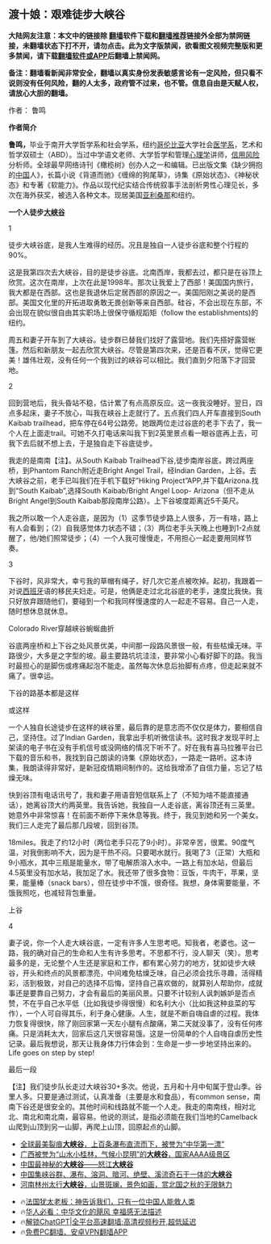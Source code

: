  <!-- 面包屑导航 --> <h2>渡十娘：艰难徒步大峡谷</h2> <p class="notice"><b>大陆网友注意：本文中的链接除 <a href="https://github.com/bannedbook/fanqiang" >翻墙</a>软件下载和<a href="https://github.com/killgcd/justmysocks/blob/master/README.md">翻墙推荐</a>链接外全部为禁网链接，未翻墙状态下打不开，请勿点击。此为文字版禁闻，欲看图文视频完整版和更多禁闻，请下载<a href="https://github.com/bannedbook/fanqiang">翻墙软件或APP</a>后翻墙上禁闻网。</p><p>备注：翻墙看新闻非常安全，翻墙以真实身份发表敏感言论有一定风险，但只看不说则没有任何风险，翻的人太多，政府管不过来，也不管。信息自由是天赋人权，请放心大胆的翻墙。</b></p>  <div class="entry"> <p>作者： 鲁鸣</p> <p id="conimg"><strong>作者简介</strong></p> <p><strong>鲁鸣</strong><strong>，</strong>毕业于南开大学哲学系和社会学系，纽约<a href="https://www.bannedbook.org/bnews/tag/%e5%93%a5%e4%bc%a6%e6%af%94%e4%ba%9a/" class="st_tag internal_tag" rel="tag" title="标签 哥伦比亚 下的日志">哥伦比亚</a>大学社会<a href="https://www.bannedbook.org/bnews/tag/%E5%8C%BB%E5%AD%A6%E7%B3%BB/" class="st_tag internal_tag" rel="tag" title="标签 医学系 下的日志">医学系</a>，艺术和哲学双硕士（ABD）。当过中学语文老师、大学哲学和管理<a href="https://www.bannedbook.org/bnews/tag/%e5%bf%83%e7%90%86%e5%ad%a6/" class="st_tag internal_tag" rel="tag" title="标签 心理学 下的日志">心理学</a>讲师，<a href="https://www.bannedbook.org/bnews/tag/%E4%BF%A1%E7%94%A8%E9%A3%8E%E9%99%A9/" class="st_tag internal_tag" rel="tag" title="标签 信用风险 下的日志">信用风险</a>分析师。全球最早网络诗刊《橄榄树》创办人之一和编辑。已出版文集《缺少拥抱的<span class='wp_keywordlink_affiliate'><a href="https://www.bannedbook.org/" title="中国" target="_blank">中国</a></span>人》，长篇小说《背道而驰》《缠绵的狗尾草》，诗集《原始状态》、《神秘状态》和专著《软能力》。作品以现代纪实结合传统叙事手法剖析男性心理见长，多次在海外获奖，被选入各种文本。现居美国<a href="https://www.bannedbook.org/bnews/tag/%e4%ba%9a%e5%88%a9%e6%a1%91%e9%82%a3/" class="st_tag internal_tag" rel="tag" title="标签 亚利桑那 下的日志">亚利桑那</a>和纽约。</p> <p><strong>一个人徒步<a href="https://www.bannedbook.org/bnews/tag/%E5%A4%A7%E5%B3%A1%E8%B0%B7/" class="st_tag internal_tag" rel="tag" title="标签 大峡谷 下的日志">大峡谷</a></strong></p> <p>1</p> <p>徒步大峡谷底，是我人生难得的经历。况且是独自一人徒步谷底和整个行程的90%。</p>  <p>这是我第四次去大峡谷，目的是徒步谷底。北南西岸，我都去过，都只是在谷顶上欣赏。这次在南岸，上次在此是1998年。那次让我爱上了西部！美国国内旅行，我大都是在西部。这也是我退休后定居西部的原因之一。美国阳刚之美说的是西部。美国文化里的开拓进取勇敢无畏创新等来自西部。硅谷，不会出现在东部，不会出现在貌似很自由其实职场上很保守循规蹈矩（follow the establishments)的纽约。</p> <p>周五和妻子开车到了大峡谷。徒步群已替我们找好了露营地。我们先搭好露营帐篷。然后和新朋友一起去欣赏大峡谷。尽管是第四次来，还是百看不厌，觉得它更美！雄伟壮观，没有任何一个我到过的峡谷可以相比。我们直到夕阳落下才回营地。</p> <p>2</p> <p>回到营地后，我头昏站不稳，估计累了有点高原反应。这一夜我没睡好。翌日，四点多起床，妻子不放心，叫我在峡谷上走就行了。五点我们四人开车直接到South Kaibab trailhead，把车停在64号公路旁。她跟两位走过谷底的老手下去了，我一个人在上面走trail。可她不久打电话来叫我下到2英里景点看一眼谷底再上去，可我下去后就不想上去，于是独自走下谷底徒步。</p> <p>我走的是南南【注】。从South Kaibab Trailhead下谷,徒步南岸谷底，跨过两座桥，到Phantom Ranch附近走Bright Angel Trail，经Indian Garden，上谷。去大峡谷之前，老手已叫我们在手机下载好”Hiking Project”APP,并下载Arizona.找到“South Kaibab”,选择South Kaibab/Bright Angel Loop- Arizona（但不走从Bright Angel到South Kaibab那段南岸公路）。上下谷坡度距离近5千英尺。</p> <p>我之所以敢一个人走谷底，是因为（1）这季节徒步路上人很多，万一有啥，路上有人会看到；（2）自我感觉体力状态不错；（3）两位老手头天晚上也睡到1-2点就醒了，他/她们照常徒步；（4）一个人我可慢慢走，不用担心一起走要用同样节奏。</p>  <p>3</p> <p>下谷时，风非常大，幸亏我的草帽有绳子，好几次它差点被吹掉。起初，我跟着一对说<a href="https://www.bannedbook.org/bnews/tag/%e8%a5%bf%e7%8f%ad%e7%89%99/" class="st_tag internal_tag" rel="tag" title="标签 西班牙 下的日志">西班牙</a>语的移民夫妇走。可是，他俩是走过北北谷底的老手，速度比我快。我只好放弃跟随他们，要碰到一个和我同样慢速度的人一起走不容易。自己一人走，随时想休息就休息。</p> <p>Colorado River穿越峡谷蜿蜒曲折</p> <p>谷底两座桥和上下谷之处风景优美，中间那一段路风景很一般，有些枯燥无味。平路很少，大多是之字型的坡。最主要路坑坑洼洼，要非常小心看好脚下的路。我当时最担心的是脚伤或疼痛起泡不能走。虽然每次休息后抬脚有点疼，但走起来就不痛了。很幸运。</p> <p>下谷的路基本都是这样</p> <p>或这样</p>  <p>一个人独自长途徒步在这样的峡谷里，最后靠的是意志而不仅仅是体力，要相信自己，坚持住。过了Indian Garden，我拿出手机听微信读书。这时我才发现平时上架读的电子书在没有手机信号或没网络的情况下听不了。好在我有喜马拉雅平台已下载的音乐和书，我找到自己朗读的诗集《原始状态》，一路走一路听。这本诗集，我朗读得非常好，是新冠疫情期间制作的。这给我增添了自信力量，忘记了枯燥无味。</p> <p>快到谷顶有电话讯号了，我和妻子用语音短信联系上了（不知为啥不能直接通话），她离谷顶大约两英里。我告诉她，我独自一人走谷底，离谷顶还有三英里。她意外中非常惊喜！在前面不断停下来休息等我。终于，我见到她和另一个美女。我们三人走完了最后那几段坡，回到谷顶。</p> <p>18miles。我走了约12小时（两位老手只花了9小时）。非常辛苦，很累。90度气温，对我倒影响不大，因为是干热不闷。只要喝水就行。我喝了3（正常）大瓶和9小瓶水，其中三瓶是能量水，带了电解质溶入水中。一路上有加水站，但最后4.5英里没有加水站，我加足了水。我还带了很多食物：豆饭，牛肉干，苹果，坚果，能量棒（snack bars），但在徒步中不饿，很奇怪。我想，身体需要能量，不饿我照吃，也减轻背包重量。</p> <p>上谷</p> <p>4</p> <p>妻子说，你一个人走大峡谷底，一定有许多人生思考吧。知我者，老婆也。这一路，我的确对自己的生命和人生有许多思考。不思都不行，没人聊天（笑）。思考最多的是，无论整个人生还是家庭和工作，都有累心劳力的地方，犹如徒步大峡谷，开头和终点的风景都漂亮，中间难免枯燥乏味，自己必须会找乐寻趣，活得精彩，活到极致，对自己的选择不后悔，坚持自己喜欢做的，就算别人帮助你，成就事还是要靠自己努力，才会有最后的美丽风景。只要不计较别人讽刺嫉妒是否点赞，不在乎自己水平低（比如我徒步得很慢）和名利大小（比如我这种韭菜的写作），一个人可自得其乐，利于身心健康。人生，就是不断自嗨自虐的过程。我体力恢复得很快，除了刚回家第一天左小腿有点酸痛，第二天就没事了，没有任何疼痛。只是消耗太大，回家后这几天很容易饿。这是一份简单的个人自嗨自虐历史性记录。最后我想说，那天让我身体力行体会到：生命是一步一步地坚持出来的。Life goes on step by step!</p>  <p>最后一段</p> <p>【注】我们徒步队长走过大峡谷30+多次。他说，五月和十月中旬属于登山季。谷里人多。只要是通过测试，认真准备（主要是水和食品），有common sense，南南下谷还是很安全的。其他时间和线路就不能一个人走。我走的南南线，相对北北、南北和南北南，最容易。他说的测试，是指必须能在我们当地的Camelback山爬到山顶到另一山脚，再爬上山顶，回原起点的山脚。</p> <!--<div id="taboola-mid-1"></div>--><ul class='op-related-articles' title='相关阅读'> <li><a href='https://www.bannedbook.org/bnews/funmedia/20240307/2009969.html' target='_blank'>全球最美裂痕<b>大峡谷</b>，上百条瀑布直流而下，被誉为“中华第一漂”</a></li> <li><a href='https://www.bannedbook.org/bnews/funmedia/20231219/1976049.html' target='_blank'>广西被誉为“山水小桂林，气候小昆明”的<b>大峡谷</b>，国家AAAA级景区</a></li> <li><a href='https://www.bannedbook.org/bnews/funmedia/20231213/1973425.html' target='_blank'>中国最神秘的<b>大峡谷</b>——怒江<b>大峡谷</b></a></li> <li><a href='https://www.bannedbook.org/bnews/funmedia/20231212/1972933.html' target='_blank'>中国集峡谷群、瀑布、溶洞、暗河、绝壁、溪流奇石于一体的<b>大峡谷</b></a></li> <li><a href='https://www.bannedbook.org/bnews/funmedia/20231125/1965720.html' target='_blank'>河南林州太行<b>大峡谷</b>，山景斑斓，景色如画，赏北国之秋的无限魅力</a></li> </ul> <ul class="texttj"> <li>🔥<a href="https://www.bannedbook.org/bnews/ssgc/20230219/1850782.html" target="_blank">法国犹太老板：神告诉我们，只有一位中国人能救人类</a></li> <li>🔥<a href="https://www.bannedbook.org/bnews/comments/20220220/1694796.html" target="_blank">华人必看：中华文化的飓风 幸福感无法描述</a></li> <li>🔥<a href="https://github.com/bannedbook/fanqiang/wiki/V2ray%E6%9C%BA%E5%9C%BA" target="_blank">解锁ChatGPT|全平台高速翻墙:高清视频秒开,超低延迟</a></li> <li>🔥<a href="https://github.com/bannedbook/fanqiang/wiki/%E7%A6%81%E9%97%BB%E7%BD%91%E5%AE%89%E5%8D%93%E7%BF%BB%E5%A2%99%E6%96%B0%E9%97%BBAPP" target="_blank">免费PC翻墙、安卓VPN翻墙APP</a></li> </ul><p class="src-info"> </p><a name='sharetosocial'></a> <div style="margin-bottom:5px;padding-bottom:5px;clear:both"> <div id="archive-pix-1" class="banner-ads"> <!-- AuctionX Display platform tag START --> <div id="27602x728x90x621x_ADSLOT1" clicktrack="%%CLICK_URL_ESC%%"></div>  <!-- AuctionX Display platform tag END --> </div> <div id="archive-pix-2" class="banner-ads"> <!-- AuctionX Display platform tag START --> <div id="27556x300x250x621x_ADSLOT1" clicktrack="%%CLICK_URL_ESC%%" style="margin:0 auto;text-align:center"></div>  <!-- AuctionX Display platform tag END --> </div> </div>  <div id="archive-pix-1" class="banner-ads"> <!-- AuctionX Display platform tag START --> <div id="27603x728x90x621x_ADSLOT1" clicktrack="%%CLICK_URL_ESC%%"></div>  <!-- AuctionX Display platform tag END --> </div> </div><!--END ENTRY--> 